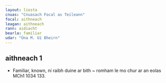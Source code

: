 ```yaml
---
layout: liosta
cnuas: "Cnuasach Focal as Teileann"
focal: aithneach
leagan: aithneach
rann: aidiacht
bearla: familiar
udar: "Úna M. Uí Bheirn"
---
```


## aithneach 1

* Familiar, known, ní raibh duine ar bith ~ romham le mo
chur ar an eolas MCh1 1034 133.
